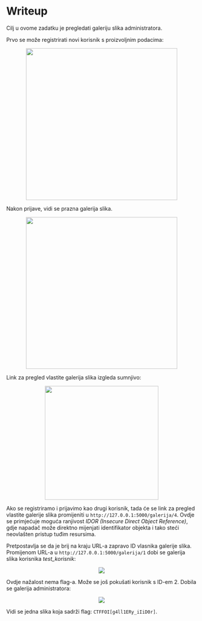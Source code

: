 # Writeup

Cilj u ovome zadatku je pregledati galeriju slika administratora.

Prvo se može registrirati novi korisnik s proizvoljnim podacima:

<p align="center">
 <a href="https://github.com/user-attachments/assets/4810c523-f7ff-4046-af20-bef020deae49?raw=true" target="_blank">
  <img src="https://github.com/user-attachments/assets/4810c523-f7ff-4046-af20-bef020deae49" width="400"/>
  <a/>
<p/>

Nakon prijave, vidi se prazna galerija slika.

<p align="center">
 <a href="https://github.com/user-attachments/assets/0b63952b-d654-463e-8e30-7c68545e5831?raw=true" target="_blank">
  <img src="https://github.com/user-attachments/assets/0b63952b-d654-463e-8e30-7c68545e5831" width="400"/>
  <a/>
<p/>

Link za pregled vlastite galerija slika izgleda sumnjivo:

<p align="center">
 <a href="https://github.com/user-attachments/assets/4770b43d-db4a-4483-90f2-9298f90b5cf8?raw=true" target="_blank">
  <img src="https://github.com/user-attachments/assets/4770b43d-db4a-4483-90f2-9298f90b5cf8" width="300"/>
  <a/>
<p/>


Ako se registriramo i prijavimo kao drugi korisnik, tada će se link za pregled vlastite galerije slika promijeniti u ```http://127.0.0.1:5000/galerija/4```.
Ovdje se primjećuje moguća ranjivost _IDOR (Insecure Direct Object Reference)_, gdje napadač može direktno mijenjati identifikator objekta i tako steći neovlašten pristup tuđim resursima.

Pretpostavlja se da je brij na kraju URL-a zapravo ID vlasnika galerije slika. Promijenom URL-a u  ```http://127.0.0.1:5000/galerija/1``` dobi se galerija slika korisnika _test_korisnik_:

<p align="center">
 <a href="https://github.com/user-attachments/assets/dfc1e4f5-a757-4d7f-9f0c-c8fecc44633a?raw=true" target="_blank">
  <img src="https://github.com/user-attachments/assets/dfc1e4f5-a757-4d7f-9f0c-c8fecc44633a"/>
  <a/>
<p/>


Ovdje nažalost nema flag-a.
Može se još pokušati korisnik s ID-em 2. 
Dobila se galerija administratora: 

<p align="center">
 <a href="https://github.com/user-attachments/assets/30fa4e6a-a82c-4238-ae02-249a95b10019?raw=true" target="_blank">
  <img src="https://github.com/user-attachments/assets/30fa4e6a-a82c-4238-ae02-249a95b10019"/>
  <a/>
<p/>


Vidi se jedna slika koja sadrži flag: ```CTFFOI[g4ll1ERy_iIiD0r]```.






